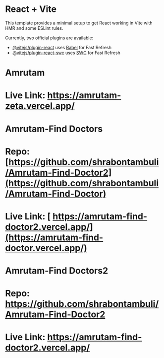 # React + Vite

This template provides a minimal setup to get React working in Vite with HMR and some ESLint rules.

Currently, two official plugins are available:

- [@vitejs/plugin-react](https://github.com/vitejs/vite-plugin-react/blob/main/packages/plugin-react/README.md) uses [Babel](https://babeljs.io/) for Fast Refresh
- [@vitejs/plugin-react-swc](https://github.com/vitejs/vite-plugin-react-swc) uses [SWC](https://swc.rs/) for Fast Refresh

# Amrutam
# Live Link:   https://amrutam-zeta.vercel.app/

# Amrutam-Find Doctors
# Repo: [https://github.com/shrabontambuli/Amrutam-Find-Doctor2](https://github.com/shrabontambuli/Amrutam-Find-Doctor)
# Live Link: [ https://amrutam-find-doctor2.vercel.app/](https://amrutam-find-doctor.vercel.app/)

# Amrutam-Find Doctors2
# Repo: https://github.com/shrabontambuli/Amrutam-Find-Doctor2
# Live Link: https://amrutam-find-doctor2.vercel.app/
